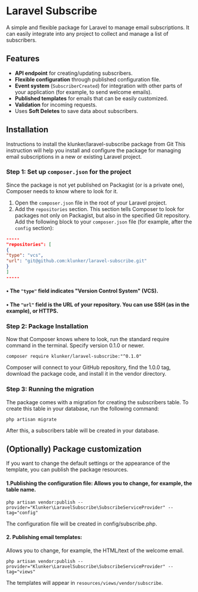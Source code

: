 # Laravel Subscribe

A simple and flexible package for Laravel to manage email subscriptions. It can easily integrate into any project to
collect and manage a list of subscribers.

## Features

- **API endpoint** for creating/updating subscribers.
- **Flexible configuration** through published configuration file.
- **Event system** (`SubscriberCreated`) for integration with other parts of your application (for example, to send
  welcome emails).
- **Published templates** for emails that can be easily customized.
- **Validation** for incoming requests.
- Uses **Soft Deletes** to save data about subscribers.

## Installation

Instructions to install the klunker/laravel-subscribe package from Git
This instruction will help you install and configure the package for managing email subscriptions
in a new or existing Laravel project.

### Step 1: Set up `composer.json` for the project

Since the package is not yet published on Packagist (or is a private one), Composer needs to know where to look for
it.

1. Open the `composer.json` file in the root of your Laravel project.
2. Add the `repositories` section. This section tells Composer to look for packages not only on Packagist, but also in
   the specified Git repository.
   Add the following block to your `composer.json` file (for example, after the `config` section):

```json
-----
"repositories": [
{
"type": "vcs",
"url": "git@github.com:klunker/laravel-subscribe.git"
}
]
-----
```

#### • The `"type"` field indicates "Version Control System" (VCS).

#### • The `"url"` field is the URL of your repository. You can use SSH (as in the example), or HTTPS.

### Step 2: Package Installation

Now that Composer knows where to look, run the standard require command in the terminal.
Specify version 0.1.0 or newer.

```Shell Script
composer require klunker/laravel-subscribe:"^0.1.0"
```

Composer will connect to your GitHub repository, find the 1.0.0 tag, download the package code,
and install it in the vendor directory.

### Step 3: Running the migration

The package comes with a migration for creating the subscribers table. To create this table in your database,
run the following command:

```Shell Script
php artisan migrate
```

After this, a subscribers table will be created in your database.

## (Optionally) Package customization

If you want to change the default settings or the appearance of the template, you can publish the package resources.

#### 1.Publishing the configuration file: Allows you to change, for example, the table name.

```Shell Script
php artisan vendor:publish --provider="Klunker\LaravelSubscribe\SubscribeServiceProvider" --tag="config"
```

The configuration file will be created in config/subscribe.php.

#### 2. Publishing email templates:

Allows you to change, for example, the HTML/text of the welcome email.

```Shell Script
php artisan vendor:publish --provider="Klunker\LaravelSubscribe\SubscribeServiceProvider" --tag="views"
```

The templates will appear in `resources/views/vendor/subscribe`.